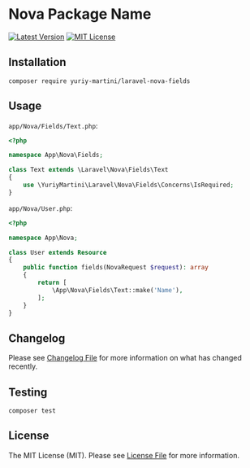 # Nova Package Name

[![Latest Version](http://img.shields.io/packagist/v/yuriy-martini/laravel-nova-fields.svg?label=Release&style=for-the-badge)](https://packagist.org/packages/yuriy-martini/laravel-nova-fields)
[![MIT License](https://img.shields.io/github/license/yuriy-martini/laravel-nova-fields.svg?label=License&color=blue&style=for-the-badge)](https://github.com/yuriy-martini/laravel-nova-fields/blob/master/LICENSE.md)

## Installation

```shell
composer require yuriy-martini/laravel-nova-fields
```

## Usage

`app/Nova/Fields/Text.php`:

```php
<?php

namespace App\Nova\Fields;

class Text extends \Laravel\Nova\Fields\Text
{
    use \YuriyMartini\Laravel\Nova\Fields\Concerns\IsRequired;
}
```

`app/Nova/User.php`:

```php
<?php

namespace App\Nova;

class User extends Resource
{
    public function fields(NovaRequest $request): array
    {
        return [
            \App\Nova\Fields\Text::make('Name'),
        ];
    }
}
```

## Changelog

Please see [Changelog File](CHANGELOG.md) for more information on what has changed recently.

## Testing

```shell
composer test
```

## License

The MIT License (MIT). Please see [License File](LICENSE.md) for more information.
